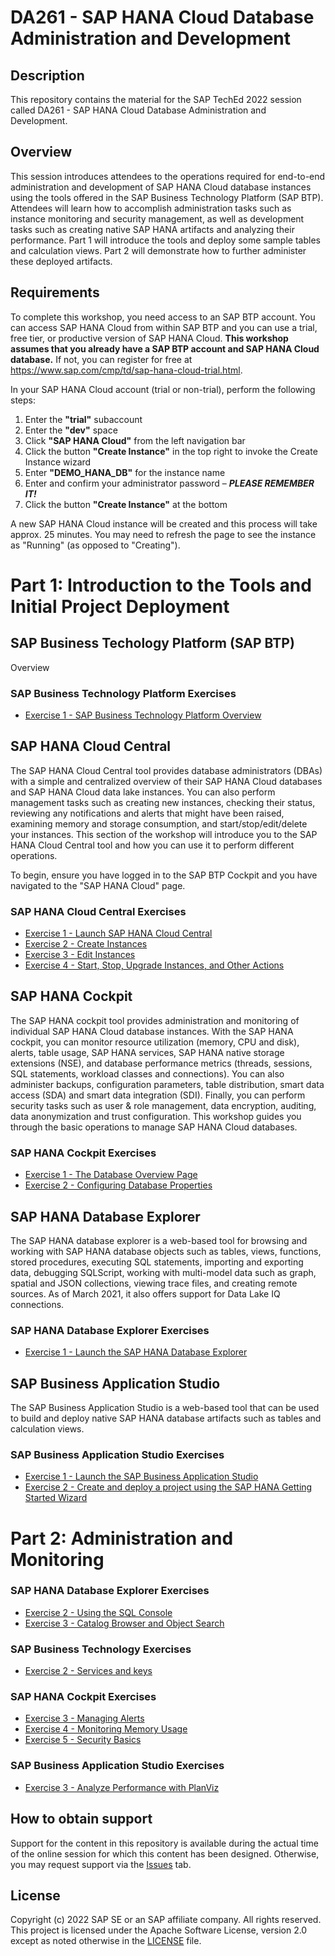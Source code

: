 # DA261 - SAP HANA Cloud Database Administration and Development

## Description

This repository contains the material for the SAP TechEd 2022 session called DA261 - SAP HANA Cloud Database Administration and Development.  

## Overview

This session introduces attendees to the operations required for end-to-end administration and development of SAP HANA Cloud database instances using the tools offered in the SAP Business Technology Platform (SAP BTP).  Attendees will learn how to accomplish administration tasks such as instance monitoring and security management, as well as development tasks such as creating native SAP HANA artifacts and analyzing their performance.  Part 1 will introduce the tools and deploy some sample tables and calculation views.  Part 2 will demonstrate how to further administer these deployed artifacts.


## Requirements

To complete this workshop, you need access to an SAP BTP account. You can access SAP HANA Cloud from within SAP BTP and you can use a trial, free tier,  or productive version of SAP HANA Cloud.  **This workshop assumes that you already have a SAP BTP account and SAP HANA Cloud database.**  If not, you can register for free at https://www.sap.com/cmp/td/sap-hana-cloud-trial.html.

In your SAP HANA Cloud account (trial or non-trial), perform the following steps:

1.	Enter the **"trial"** subaccount
2.	Enter the **"dev"** space
3.	Click **"SAP HANA Cloud"** from the left navigation bar
4.	Click the button **"Create Instance"** in the top right to invoke the Create Instance wizard
5.	Enter **"DEMO_HANA_DB"** for the instance name
6.	Enter and confirm your administrator password – ***PLEASE REMEMBER IT!***
7.	Click the button **"Create Instance"** at the bottom

A new SAP HANA Cloud instance will be created and this process will take approx. 25 minutes.  You may need to refresh the page to see the instance as "Running" (as opposed to "Creating").

# Part 1: Introduction to the Tools and Initial Project Deployment

## SAP Business Techology Platform (SAP BTP)
Overview

### SAP Business Technology Platform Exercises

- [Exercise 1 - SAP Business Technology Platform Overview](exercises/sap_btp/ex1/)

## SAP HANA Cloud Central

The SAP HANA Cloud Central tool provides database administrators (DBAs) with a simple and centralized overview of their SAP HANA Cloud databases and SAP HANA Cloud data lake instances. You can also perform management tasks such as creating new instances, checking their status, reviewing any notifications and alerts that might have been raised, examining memory and storage consumption, and start/stop/edit/delete your instances. This section of the workshop will introduce you to the SAP HANA Cloud Central tool and how you can use it to perform different operations.

To begin, ensure you have logged in to the SAP BTP Cockpit and you have navigated to the "SAP HANA Cloud" page.

### SAP HANA Cloud Central Exercises

- [Exercise 1 - Launch SAP HANA Cloud Central](exercises/hana_cloud_central/ex1/)
- [Exercise 2 - Create Instances](exercises/hana_cloud_central/ex2/)
- [Exercise 3 - Edit Instances](exercises/hana_cloud_central/ex3/)
- [Exercise 4 - Start, Stop, Upgrade Instances, and Other Actions](exercises/hana_cloud_central/ex4/)

## SAP HANA Cockpit

The SAP HANA cockpit tool provides administration and monitoring of individual SAP HANA Cloud database instances. With the SAP HANA cockpit, you can monitor resource utilization (memory, CPU and disk), alerts, table usage, SAP HANA services, SAP HANA native storage extensions (NSE), and database performance metrics (threads, sessions, SQL statements, workload classes and connections). You can also administer backups, configuration parameters, table distribution, smart data access (SDA) and smart data integration (SDI). Finally, you can perform security tasks such as user & role management, data encryption, auditing, data anonymization and trust configuration. This workshop guides you through the basic operations to manage SAP HANA Cloud databases.

### SAP HANA Cockpit Exercises

- [Exercise 1 - The Database Overview Page](exercises/hana_cockpit/ex1/)
- [Exercise 2 - Configuring Database Properties](exercises/hana_cockpit/ex2/)


## SAP HANA Database Explorer

The SAP HANA database explorer is a web-based tool for browsing and working with SAP HANA database objects such as tables, views, functions, stored procedures, executing SQL statements, importing and exporting data, debugging SQLScript, working with multi-model data such as graph, spatial and JSON collections,  viewing trace files, and creating remote sources.  As of March 2021, it also offers support for Data Lake IQ connections.

### SAP HANA Database Explorer Exercises

- [Exercise 1 - Launch the SAP HANA Database Explorer](exercises/database_explorer/ex1/)

## SAP Business Application Studio

The SAP Business Application Studio is a web-based tool that can be used to build and deploy native SAP HANA database artifacts such as tables and calculation views.  

### SAP Business Application Studio Exercises

- [Exercise 1 - Launch the SAP Business Application Studio](exercises/business_app_studio/ex1/)
- [Exercise 2 - Create and deploy a project using the SAP HANA Getting Started Wizard](exercises/business_app_studio/ex2/)


# Part 2: Administration and Monitoring

### SAP HANA Database Explorer Exercises

- [Exercise 2 - Using the SQL Console](exercises/database_explorer/ex2/)
- [Exercise 3 - Catalog Browser and Object Search](exercises/database_explorer/ex3/)

### SAP Business Technology Exercises

- [Exercise 2 - Services and keys](exercises/sap_btp/ex2/)


### SAP HANA Cockpit Exercises

- [Exercise 3 - Managing Alerts](exercises/hana_cockpit/ex3/)
- [Exercise 4 - Monitoring Memory Usage](exercises/hana_cockpit/ex4/)
- [Exercise 5 - Security Basics](exercises/hana_cockpit/ex5/)

### SAP Business Application Studio Exercises

- [Exercise 3 - Analyze Performance with PlanViz](exercises/business_app_studio/ex3/)

## How to obtain support

Support for the content in this repository is available during the actual time of the online session for which this content has been designed. Otherwise, you may request support via the [Issues](../../issues) tab.

## License
Copyright (c) 2022 SAP SE or an SAP affiliate company. All rights reserved. This project is licensed under the Apache Software License, version 2.0 except as noted otherwise in the [LICENSE](LICENSES/Apache-2.0.txt) file.
